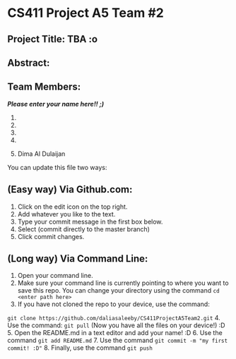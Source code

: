 # CS411 Project A5 Team #2

## Project Title: TBA :o

## Abstract: 

## Team Members:
_**Please enter your name here!! ;)**_ 

1.

2. 

3.

4.

5. Dima Al Dulaijan

You can update this file two ways:

## (Easy way) Via Github.com:
  1. Click on the edit icon on the top right.
  2. Add whatever you like to the text.
  3. Type your commit message in the first box below.
  4. Select (commit directly to the master branch)
  5. Click commit changes.
  
## (Long way) Via Command Line:
  1. Open your command line.
  2. Make sure your command line is currently pointing to where you want to save this repo. You can change your directory using the command ``` cd <enter path here> ```
  3. If you have not cloned the repo to your device, use the command:
 
  ``` git clone https://github.com/daliasaleeby/CS411ProjectA5Team2.git ```
  4. Use the command: ``` git pull ``` (Now you have all the files on your device!) :D
  5. Open the README.md in a text editor and add your name! :D
  6. Use the command ``` git add README.md ```
  7. Use the command ``` git commit -m "my first commit! :D" ```
  8. Finally, use the command ``` git push ```
  
  




